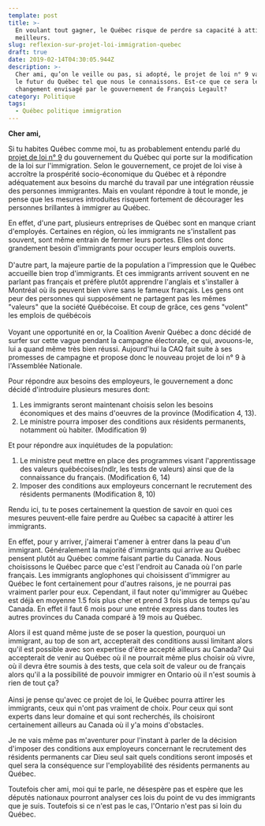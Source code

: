 ```yaml
---
template: post
title: >-
  En voulant tout gagner, le Québec risque de perdre sa capacité à attirer les
  meilleurs.
slug: reflexion-sur-projet-loi-immigration-quebec
draft: true
date: 2019-02-14T04:30:05.944Z
description: >-
  Cher ami, qu’on le veille ou pas, si adopté, le projet de loi n° 9 va changer
  le futur du Québec tel que nous le connaissons. Est-ce que ce sera le
  changement envisagé par le gouvernement de François Legault?
category: Politique
tags:
  - Québec politique immigration
---
```

**Cher ami,**

Si tu habites Québec comme moi, tu as probablement entendu parlé du [projet de loi n° 9](http://www.assnat.qc.ca/fr/travaux-parlementaires/projets-loi/projet-loi-9-42-1.html) du gouvernement du Québec qui porte sur la modification de la loi sur l'immigration. Selon le gouvernement, ce projet de loi vise à accroître la prospérité socio-économique du Québec et à répondre adéquatement aux besoins du marché du travail par une intégration réussie des personnes immigrantes. Mais en voulant répondre à tout le monde, je pense que les mesures introduites risquent fortement de décourager les personnes brillantes à immigrer au Québec.

En effet, d'une part, plusieurs entreprises de Québec sont en manque criant d'employés. Certaines en région, où les immigrants ne s'installent pas souvent, sont même entrain de fermer leurs portes. Elles ont donc grandement besoin d'immigrants pour occuper leurs emplois ouverts.\
\
D'autre part, la majeure partie de la population a l'impression que le Québec accueille bien trop d'immigrants. Et ces immigrants arrivent souvent en ne parlant pas français et préfère plutôt apprendre l'anglais et s'installer à Montréal où ils peuvent bien vivre sans le fameux français. Les gens ont peur des personnes qui supposément ne partagent pas les mêmes "valeurs" que la société Québécoise. Et coup de grâce, ces gens "volent" les emplois de québécois \
\
Voyant une opportunité en or, la Coalition Avenir Québec a donc décidé de surfer sur cette vague pendant la campagne électorale, ce qui, avouons-le, lui a quand même très bien réussi. Aujourd'hui la CAQ fait suite à ses promesses de campagne et propose donc le nouveau projet de loi n° 9 à l'Assemblée Nationale.

Pour répondre aux besoins des employeurs, le gouvernement a donc décidé d'introduire plusieurs mesures dont:

1. Les immigrants seront maintenant choisis selon les besoins économiques et des mains d'oeuvres de la province (Modification 4, 13).
2. Le ministre pourra imposer des conditions aux résidents permanents, notamment où habiter. (Modification 9)

Et pour répondre aux inquiétudes de la population:

1. Le ministre peut mettre en place des programmes visant l'apprentissage des valeurs québécoises(ndlr, les tests de valeurs) ainsi que de la connaissance du français. (Modification 6, 14)
2. Imposer des conditions aux employeurs concernant le recrutement des résidents permanents (Modification 8, 10) 

Rendu ici, tu te poses certainement la question de savoir en quoi ces mesures peuvent-elle faire perdre au Québec sa capacité à attirer les immigrants.

En effet, pour y arriver, j'aimerai t'amener à entrer dans la peau d'un immigrant. Généralement la majorité d'immigrants qui arrive au Québec pensent plutôt au Québec comme faisant partie du Canada. Nous choisissons le Québec parce que c'est l'endroit au Canada où l'on parle français. Les immigrants anglophones qui choisissent d'immigrer au Québec le font certainement pour d'autres raisons, je ne pourrai pas vraiment parler pour eux. Cependant, il faut noter qu'immigrer au Québec est déjà en moyenne 1.5 fois plus cher et prend 3 fois plus de temps qu'au Canada. En effet il faut 6 mois pour une entrée express dans toutes les autres provinces du Canada comparé à 19 mois au Québec.

Alors il est quand même juste de se poser la question, pourquoi un immigrant, au top de son art, accepterait des conditions aussi limitant alors qu'il est possible avec son expertise d'être accepté ailleurs au Canada? Qui accepterait de venir au Québec où il ne pourrait même plus choisir où vivre, où il devra être soumis à des tests, que cela soit de valeur ou de français alors qu'il a la possibilité de pouvoir immigrer en Ontario où il n'est soumis à rien de tout ça?\
\
Ainsi je pense qu'avec ce projet de loi, le Québec pourra attirer les immigrants, ceux qui n'ont pas vraiment de choix. Pour ceux qui sont experts dans leur domaine et qui sont recherchés, ils choisiront certainement ailleurs au Canada où il y'a moins d'obstacles.

Je ne vais même pas m'aventurer pour l'instant à parler de la décision d'imposer des conditions aux employeurs concernant le recrutement des résidents permanents car Dieu seul sait quels conditions seront imposés et quel sera la conséquence sur l'employabilité des résidents permanents au Québec.

Toutefois cher ami, moi qui te parle, ne désespère pas et espère que les députés nationaux pourront analyser ces lois du point de vu des immigrants que je suis. Toutefois si ce n'est pas le cas, l'Ontario n'est pas si loin du Québec.
